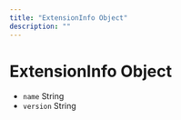 ```yaml
---
title: "ExtensionInfo Object"
description: ""
---
```


# ExtensionInfo Object

* `name` String
* `version` String
